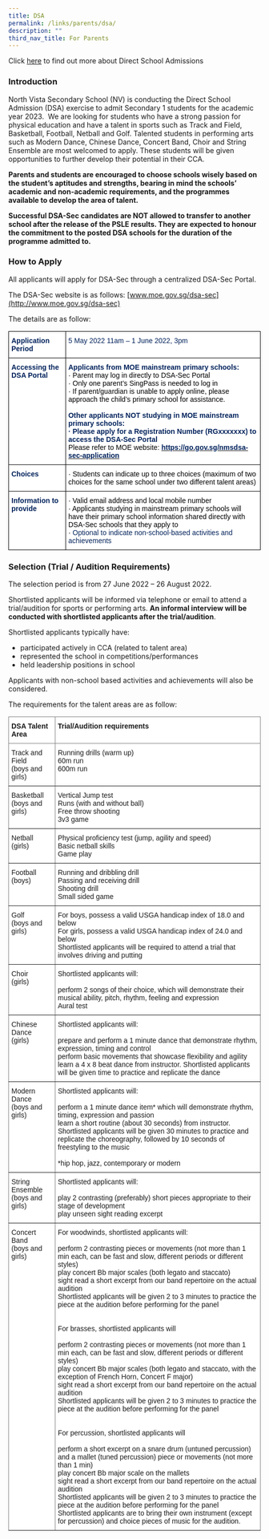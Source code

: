 ```yaml
---
title: DSA
permalink: /links/parents/dsa/
description: ""
third_nav_title: For Parents
---
```

Click [here](https://www.moe.gov.sg/secondary/dsa) to find out more about Direct School Admissions

### Introduction

North Vista Secondary School (NV) is conducting the Direct School Admission (DSA) exercise to admit Secondary 1 students for the academic year 2023.  We are looking for students who have a strong passion for physical education and have a talent in sports such as Track and Field, Basketball, Football, Netball and Golf. Talented students in performing arts such as Modern Dance, Chinese Dance, Concert Band, Choir and String Ensemble are most welcomed to apply. These students will be given opportunities to further develop their potential in their CCA.  

**Parents and students are encouraged to choose schools wisely based on the student’s aptitudes and strengths, bearing in mind the schools’ academic and non-academic requirements, and the programmes available to develop the area of talent.**  

**Successful DSA-Sec candidates are NOT allowed to transfer to another school after the release of the PSLE results. They are expected to honour the commitment to the posted DSA schools for the duration of the programme admitted to.**

### How to Apply

All applicants will apply for DSA-Sec through a centralized DSA-Sec Portal.

 
The DSA-Sec website is as follows: [](https://beta.moe.gov.sg/secondary/dsa/)[](https://beta.moe.gov.sg/secondary/dsa/)[www.moe.gov.sg/dsa-sec](http://www.moe.gov.sg/dsa-sec)  

The details are as follow:

<style type="text/css">
.tg  {border-collapse:collapse;border-spacing:0;}
.tg td{border-color:black;border-style:solid;border-width:1px;font-family:Arial, sans-serif;font-size:14px;
  overflow:hidden;padding:10px 5px;word-break:normal;}
.tg th{border-color:black;border-style:solid;border-width:1px;font-family:Arial, sans-serif;font-size:14px;
  font-weight:normal;overflow:hidden;padding:10px 5px;word-break:normal;}
.tg .tg-waxv{background-color:#FFF;color:#02225B;text-align:left;vertical-align:top}
.tg .tg-tfu4{background-color:#FFF;color:#02225B;font-weight:bold;text-align:left;vertical-align:top}
</style>
<table class="tg">
<thead>
  <tr>
    <th class="tg-tfu4">Application Period</th>
    <th class="tg-waxv">5 May 2022 11am – 1 June 2022, 3pm</th>
  </tr>
</thead>
<tbody>
  <tr>
    <td class="tg-tfu4">Accessing the DSA Portal</td>
    <td class="tg-tfu4">Applicants from MOE mainstream primary schools:<br><span style="font-weight:normal;color:black">·</span>         <span style="font-weight:normal;color:black">Parent may log in directly to DSA-Sec Portal</span><br><span style="font-weight:normal;color:black">·</span>         <span style="font-weight:normal;color:black">Only one parent’s SingPass is needed to log in</span><br><span style="font-weight:normal;color:black">·</span>         <span style="font-weight:normal;color:black">If parent/guardian is unable to apply online, please approach the child’s primary school for assistance.</span><br><br>Other applicants NOT studying in MOE mainstream primary schools:<br>·         Please apply for a Registration Number (RGxxxxxxx) to access the DSA-Sec Portal<br><span style="font-weight:normal;color:black">Please refer to MOE website: </span><a href="https://go.gov.sg/nmsdsa-sec-application"><span style="text-decoration:none;color:#02225B">https://go.gov.sg/nmsdsa-sec-application</span></a></td>
  </tr>
  <tr>
    <td class="tg-tfu4">Choices</td>
    <td class="tg-waxv"><span style="font-weight:normal;color:black">·</span>         <span style="font-weight:normal;color:black">Students can indicate up to three choices (maximum of two choices for the same school under two different talent areas)  </span></td>
  </tr>
  <tr>
    <td class="tg-tfu4">Information to provide</td>
    <td class="tg-waxv"><span style="font-weight:normal;color:black">·</span>         <span style="font-weight:normal;color:black">Valid email address and local mobile number</span><br><span style="font-weight:normal;color:black">·</span>         <span style="font-weight:normal;color:black">Applicants studying in mainstream primary schools will have their primary school information shared directly with DSA-Sec schools that they apply to</span><br><span style="font-weight:normal;color:black">·</span>         Optional to indicate non-school-based activities and achievements</td>
  </tr>
</tbody>
</table>

### Selection (Trial / Audition Requirements)

The selection period is from 27 June 2022 – 26 August 2022.

Shortlisted applicants will be informed via telephone or email to attend a trial/audition for sports or performing arts. **An informal interview will be conducted with shortlisted applicants after the trial/audition**.

Shortlisted applicants typically have:  

* participated actively in CCA (related to talent area)
* represented the school in competitions/performances
* held leadership positions in school

Applicants with non-school based activities and achievements will also be considered. 

The requirements for the talent areas are as follow:

<style type="text/css">
.tg  {border-collapse:collapse;border-spacing:0;}
.tg td{border-color:black;border-style:solid;border-width:1px;font-family:Arial, sans-serif;font-size:14px;
  overflow:hidden;padding:10px 5px;word-break:normal;}
.tg th{border-color:black;border-style:solid;border-width:1px;font-family:Arial, sans-serif;font-size:14px;
  font-weight:normal;overflow:hidden;padding:10px 5px;word-break:normal;}
.tg .tg-jxgv{background-color:#FFF;border-color:inherit;text-align:left;vertical-align:top}
.tg .tg-pdeq{background-color:#FFF;border-color:inherit;font-weight:bold;text-align:left;vertical-align:top}
</style>
<table class="tg">
<thead>
  <tr>
    <th class="tg-pdeq">DSA Talent Area</th>
    <th class="tg-pdeq">Trial/Audition requirements  </th>
  </tr>
</thead>
<tbody>
  <tr>
    <td class="tg-jxgv">Track and Field<br>(boys and girls)</td>
    <td class="tg-jxgv">Running drills (warm up)<br>60m run<br>600m run</td>
  </tr>
  <tr>
    <td class="tg-jxgv">Basketball<br>(boys and girls) </td>
    <td class="tg-jxgv">Vertical Jump test<br>Runs (with and without ball)<br>Free throw shooting<br>3v3 game</td>
  </tr>
  <tr>
    <td class="tg-jxgv">Netball <br><span style="background-color:initial">(girls)</span></td>
    <td class="tg-jxgv">Physical proficiency test (jump, agility and speed)<br>Basic netball skills<br>Game play </td>
  </tr>
  <tr>
    <td class="tg-jxgv">Football <br><span style="background-color:initial">(boys)</span></td>
    <td class="tg-jxgv">Running and dribbling drill<br>Passing and receiving drill<br>Shooting drill<br>Small sided game</td>
  </tr>
  <tr>
    <td class="tg-jxgv">Golf <br><span style="background-color:initial">(boys and girls)</span><br></td>
    <td class="tg-jxgv">For boys, possess a valid USGA handicap index of 18.0 and below<br>For girls, possess a valid USGA handicap index of 24.0 and below<br>Shortlisted applicants will be required to attend a trial that involves driving and putting <br></td>
  </tr>
  <tr>
    <td class="tg-jxgv">Choir <br><span style="background-color:initial">(girls)</span></td>
    <td class="tg-jxgv">Shortlisted applicants will:<br><br>perform 2 songs of their choice, which will demonstrate their musical ability, pitch, rhythm, feeling and expression<br>Aural test</td>
  </tr>
  <tr>
    <td class="tg-jxgv">Chinese Dance<br>(girls)</td>
    <td class="tg-jxgv">Shortlisted applicants will:<br><br>prepare and perform a 1 minute dance that demonstrate rhythm, expression, timing and control<br>perform basic movements that showcase flexibility and agility<br>learn a 4 x 8 beat dance from instructor. Shortlisted applicants will be given time to practice and replicate the dance</td>
  </tr>
  <tr>
    <td class="tg-jxgv">Modern Dance<br>(boys and girls)</td>
    <td class="tg-jxgv">Shortlisted applicants will:<br><br>perform a 1 minute dance item* which will demonstrate rhythm, timing, expression and passion<br>learn a short routine (about 30 seconds) from instructor. <br>Shortlisted applicants will be given 30 minutes to practice and replicate the choreography, followed by 10 seconds of freestyling to the music<br><br>*hip hop, jazz, contemporary or modern</td>
  </tr>
  <tr>
    <td class="tg-jxgv">String Ensemble<br>(boys and girls)</td>
    <td class="tg-jxgv">Shortlisted applicants will:<br><br>play 2 contrasting (preferably) short pieces appropriate to their stage of development<br>play unseen sight reading excerpt</td>
  </tr>
  <tr>
    <td class="tg-jxgv">Concert Band<br>(boys and girls)</td>
    <td class="tg-jxgv">For woodwinds, shortlisted applicants will:  <br><br>perform 2 contrasting pieces or movements (not more than 1 min each, can be fast and slow, different periods or different styles)<br>play concert Bb major scales (both legato and staccato)<br>sight read a short excerpt from our band repertoire on the actual audition<br>Shortlisted applicants will be given 2 to 3 minutes to practice the piece at the audition before performing for the panel<br><br><br>For brasses, shortlisted applicants will<br><br>perform 2 contrasting pieces or movements (not more than 1 min each, can be fast and slow, different periods or different styles)<br>play concert Bb major scales (both legato and staccato, with the exception of French Horn, Concert F major)<br>sight read a short excerpt from our band repertoire on the actual audition<br>Shortlisted applicants will be given 2 to 3 minutes to practice the piece at the audition before performing for the panel<br><br><br>For percussion, shortlisted applicants will<br><br>perform a short excerpt on a snare drum (untuned percussion) and a mallet (tuned percussion) piece or movements (not more than 1 min)<br>play concert Bb major scale on the mallets<br>sight read a short excerpt from our band repertoire on the actual audition  <br>Shortlisted applicants will be given 2 to 3 minutes to practice the piece at the audition before performing for the panel<br>Shortlisted applicants are to bring their own instrument (except for percussion) and choice pieces of music for the audition.</td>
  </tr>
</tbody>
</table>